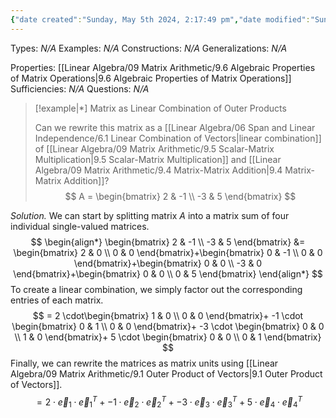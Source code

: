 ```yaml
---
{"date created":"Sunday, May 5th 2024, 2:17:49 pm","date modified":"Sunday, May 5th 2024, 2:41:59 pm","time spent":null,"tags":["Type/Example","Topic/Linear_Algebra"],"links":"[[09 Matrix Arithmetic]]","dg-publish":true,"permalink":"/linear-algebra/09-matrix-arithmetic/9-5-1-matrix-as-linear-combination-of-outer-products/","dgPassFrontmatter":true}
---
```


Types: *N/A*
Examples: *N/A*
Constructions: *N/A*
Generalizations: *N/A*

Properties: [[Linear Algebra/09 Matrix Arithmetic/9.6 Algebraic Properties of Matrix Operations\|9.6 Algebraic Properties of Matrix Operations]]
Sufficiencies: *N/A*
Questions: *N/A*

> [!example|*] Matrix as Linear Combination of Outer Products
> 
> Can we rewrite this matrix as a [[Linear Algebra/06 Span and Linear Independence/6.1 Linear Combination of Vectors\|linear combination]] of [[Linear Algebra/09 Matrix Arithmetic/9.5 Scalar-Matrix Multiplication\|9.5 Scalar-Matrix Multiplication]] and [[Linear Algebra/09 Matrix Arithmetic/9.4 Matrix-Matrix Addition\|9.4 Matrix-Matrix Addition]]?
> $$
> A = \begin{bmatrix}
> 2 & -1 \\
> -3 & 5
> \end{bmatrix}
> $$
> 

*Solution.* We can start by splitting matrix $A$ into a matrix sum of four individual single-valued matrices.
$$
\begin{align*}
\begin{bmatrix}
2 & -1 \\
-3 & 5
\end{bmatrix} &=  \begin{bmatrix}
2 & 0 \\
0 & 0
\end{bmatrix}+\begin{bmatrix}
0 & -1 \\
0 & 0
\end{bmatrix}+\begin{bmatrix}
0 & 0 \\
-3 & 0
\end{bmatrix}+\begin{bmatrix}
0 & 0 \\
0 & 5
\end{bmatrix}
\end{align*}
$$
To create a linear combination, we simply factor out the corresponding entries of each matrix.
$$
= 2 \cdot\begin{bmatrix}
1 & 0 \\
0 & 0
\end{bmatrix}+ -1 \cdot \begin{bmatrix}
0 & 1 \\
0 & 0
\end{bmatrix}+ -3 \cdot \begin{bmatrix}
0 & 0 \\
1 & 0
\end{bmatrix}+ 5 \cdot \begin{bmatrix}
0 & 0 \\
0 & 1
\end{bmatrix}
$$
Finally, we can rewrite the matrices as matrix units using [[Linear Algebra/09 Matrix Arithmetic/9.1 Outer Product of Vectors\|9.1 Outer Product of Vectors]].
$$
= 2 \cdot \vec{e}_{1}\cdot \vec{e}_{1}^{T} + -1 \cdot \vec{e}_{2}\cdot \vec{e}_{2}^{T}+ -3 \cdot \vec{e}_{3} \cdot \vec{e}_{3}^{T} + 5 \cdot \vec{e}_{4} \cdot \vec{e}_{4}^{T}
$$
